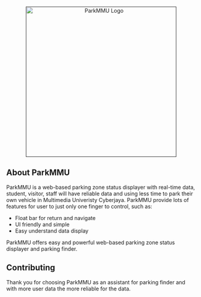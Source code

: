 <p align="center"><a href="" target="_blank"><img src="https://i.imgur.com/Fi75qTD.png" width="400" alt="ParkMMU Logo"></a></p>

<p align="center">

## About ParkMMU

ParkMMU is a web-based parking zone status displayer with real-time data, student, visitor, staff will have reliable data and using less time to park their own vehicle in Multimedia Univeristy Cyberjaya. ParkMMU provide lots of features for user to just only one finger to control, such as:

- Float bar for return and navigate
- UI friendly and simple
- Easy understand data display

ParkMMU offers easy and powerful web-based parking zone status displayer and parking finder.

## Contributing

Thank you for choosing ParkMMU as an assistant for parking finder and with more user data the more reliable for the data.


